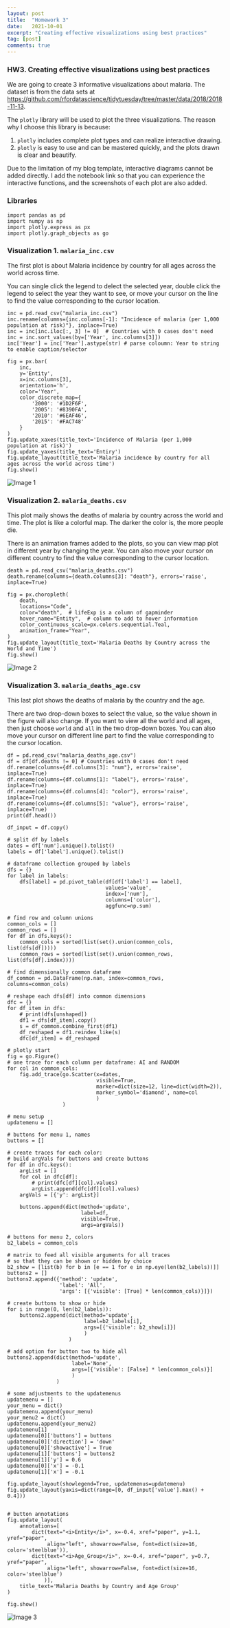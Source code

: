 ```yaml
---
layout: post
title:  "Homework 3"
date:   2021-10-01
excerpt: "Creating effective visualizations using best practices"
tag: [post]
comments: true
---
```



### HW3. Creating effective visualizations using best practices

We are going to create 3 informative visualizations about malaria. The dataset is from the data sets at https://github.com/rfordatascience/tidytuesday/tree/master/data/2018/2018-11-13.

The `plotly` library will be used to plot the three visualizations. The reason why I choose this library is because:  
1. `plotly` includes complete plot types and can realize interactive drawing.
2. `plotly` is easy to use and can be mastered quickly, and the plots drawn is clear and beautify.

Due to the limitation of my blog template, interactive diagrams cannot be added directly. I add the notebook link so that you can experience the interactive functions, and the screenshots of each plot are also added.

### Libraries
```
import pandas as pd
import numpy as np
import plotly.express as px
import plotly.graph_objects as go
```

### Visualization 1. `malaria_inc.csv`
The first plot is about Malaria incidence by country for all ages across the world across time.

You can single click the legend to delect the selected year, double click the legend to select the year they want to see, or move your cursor on the line to find the value corresponding to the cursor location.

```
inc = pd.read_csv("malaria_inc.csv")
inc.rename(columns={inc.columns[-1]: "Incidence of malaria (per 1,000 population at risk)"}, inplace=True)
inc = inc[inc.iloc[:, 3] != 0]  # Countries with 0 cases don't need
inc = inc.sort_values(by=['Year', inc.columns[3]])
inc['Year'] = inc['Year'].astype(str) # parse coloumn: Year to string to enable caption/selector

fig = px.bar(
    inc,
    y='Entity',
    x=inc.columns[3],
    orientation='h',
    color='Year',
    color_discrete_map={
        '2000': '#1D2F6F', 
        '2005': '#8390FA', 
        '2010': '#6EAF46', 
        '2015': '#FAC748'
    }
)
fig.update_xaxes(title_text='Incidence of Malaria (per 1,000 population at risk)')
fig.update_yaxes(title_text='Entiry')
fig.update_layout(title_text='Malaria incidence by country for all ages across the world across time')
fig.show()
```
![Image 1](/v_source/v1.png)

### Visualization 2. `malaria_deaths.csv`
This plot maily shows the deaths of malaria by country across the world and time. The plot is like a colorful map. The darker the color is, the more people die.

There is an animation frames added to the plots, so you can view map plot in different year by changing the year. You can also move your cursor on different country to find the value corresponding to the cursor location.

```
death = pd.read_csv("malaria_deaths.csv")
death.rename(columns={death.columns[3]: "death"}, errors='raise', inplace=True)

fig = px.choropleth(
    death,
    locations="Code",
    color="death",  # lifeExp is a column of gapminder
    hover_name="Entity",  # column to add to hover information
    color_continuous_scale=px.colors.sequential.Teal,
    animation_frame="Year",
)
fig.update_layout(title_text='Malaria Deaths by Country across the World and Time')
fig.show()
```
![Image 2](/v_source/v2.png)

### Visualization 3. `malaria_deaths_age.csv`
This last plot shows the deaths of malaria by the country and the age. 

There are two drop-down boxes to select the value, so the value shown in the figure will also change. If you want to view all the world and all ages, then just choose `world` and `all` in the two drop-down boxes. You can also move your cursor on different line part to find the value corresponding to the cursor location.

```
df = pd.read_csv("malaria_deaths_age.csv")
df = df[df.deaths != 0] # Countries with 0 cases don't need
df.rename(columns={df.columns[3]: "num"}, errors='raise', inplace=True)
df.rename(columns={df.columns[1]: "label"}, errors='raise', inplace=True)
df.rename(columns={df.columns[4]: "color"}, errors='raise', inplace=True)
df.rename(columns={df.columns[5]: "value"}, errors='raise', inplace=True)
print(df.head())

df_input = df.copy()

# split df by labels
dates = df['num'].unique().tolist()
labels = df['label'].unique().tolist()

# dataframe collection grouped by labels
dfs = {}
for label in labels:
    dfs[label] = pd.pivot_table(df[df['label'] == label],
                                values='value',
                                index=['num'],
                                columns=['color'],
                                aggfunc=np.sum)

# find row and column unions
common_cols = []
common_rows = []
for df in dfs.keys():
    common_cols = sorted(list(set().union(common_cols, list(dfs[df]))))
    common_rows = sorted(list(set().union(common_rows, list(dfs[df].index))))

# find dimensionally common dataframe
df_common = pd.DataFrame(np.nan, index=common_rows, columns=common_cols)

# reshape each dfs[df] into common dimensions
dfc = {}
for df_item in dfs:
    # print(dfs[unshaped])
    df1 = dfs[df_item].copy()
    s = df_common.combine_first(df1)
    df_reshaped = df1.reindex_like(s)
    dfc[df_item] = df_reshaped

# plotly start
fig = go.Figure()
# one trace for each column per dataframe: AI and RANDOM
for col in common_cols:
    fig.add_trace(go.Scatter(x=dates,
                             visible=True,
                             marker=dict(size=12, line=dict(width=2)),
                             marker_symbol='diamond', name=col
                             )
                  )

# menu setup
updatemenu = []

# buttons for menu 1, names
buttons = []

# create traces for each color:
# build argVals for buttons and create buttons
for df in dfc.keys():
    argList = []
    for col in dfc[df]:
        # print(dfc[df][col].values)
        argList.append(dfc[df][col].values)
    argVals = [{'y': argList}]

    buttons.append(dict(method='update',
                        label=df,
                        visible=True,
                        args=argVals))

# buttons for menu 2, colors
b2_labels = common_cols

# matrix to feed all visible arguments for all traces
# so that they can be shown or hidden by choice
b2_show = [list(b) for b in [e == 1 for e in np.eye(len(b2_labels))]]
buttons2 = []
buttons2.append({'method': 'update',
                 'label': 'All',
                 'args': [{'visible': [True] * len(common_cols)}]})

# create buttons to show or hide
for i in range(0, len(b2_labels)):
    buttons2.append(dict(method='update',
                         label=b2_labels[i],
                         args=[{'visible': b2_show[i]}]
                         )
                    )

# add option for button two to hide all
buttons2.append(dict(method='update',
                     label='None',
                     args=[{'visible': [False] * len(common_cols)}]
                     )
                )

# some adjustments to the updatemenus
updatemenu = []
your_menu = dict()
updatemenu.append(your_menu)
your_menu2 = dict()
updatemenu.append(your_menu2)
updatemenu[1]
updatemenu[0]['buttons'] = buttons
updatemenu[0]['direction'] = 'down'
updatemenu[0]['showactive'] = True
updatemenu[1]['buttons'] = buttons2
updatemenu[1]['y'] = 0.6
updatemenu[0]['x'] = -0.1
updatemenu[1]['x'] = -0.1

fig.update_layout(showlegend=True, updatemenus=updatemenu)
fig.update_layout(yaxis=dict(range=[0, df_input['value'].max() + 0.4]))


# button annotations
fig.update_layout(
    annotations=[
        dict(text="<i>Entity</i>", x=-0.4, xref="paper", y=1.1, yref="paper",
             align="left", showarrow=False, font=dict(size=16, color='steelblue')),
        dict(text="<i>Age_Group</i>", x=-0.4, xref="paper", y=0.7, yref="paper",
             align="left", showarrow=False, font=dict(size=16, color='steelblue')
            )],
    title_text='Malaria Deaths by Country and Age Group'
)

fig.show()
```
![Image 3](/v_source/v3.png)
